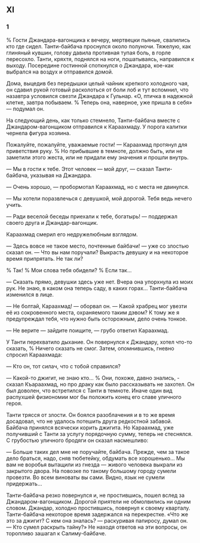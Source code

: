 ## XI

### 1

% Гости Джандара-вагонщика к вечеру, мертвецки пьяные, свалились кто где сидел.
Танти-байбача проснулся около полуночи.
Тяжелую, как глиняный кувшин, голову давила противная тупая боль, в горле пересохло.
Танти, кряхтя, поднялся на ноги, пошатываясь, направился к выходу.
Посередине гостинной споткнулся о Джандара, кое-как выбрался на воздух и отправился домой.

Дома, выцедив без передышки целый чайник крепкого холодного чая, он сдавил рукой готовый расколоться от боли лоб и тут вспомнил, что назавтра условился свезти Джандара к Гульнар.
«О, птичка в надежной клетке, завтра побываем.
% Теперь она, наверное, уже пришла в себя» — подумал он.

На следующий день, как только стемнело, Танти-байбача вместе с Джандаром-вагонщиком отправился к Караахмаду.
У порога калитки чернела фигура хозяина.

Пожалуйте, пожалуйте, уважаемые гости! — Караахмад протянул для приветствия руку.
% Но прибывшие в темноте, должно быть, или не заметили этого жеста, или не придали ему значения и прошли внутрь.

— Мы в гости к тебе.
Этот человек — мой друг, — сказал Танти-байбача, указывая на Джандара.

— Очень хорошо, — пробормотал Караахмад, но с места не двинулся.

— Мы хотели поразвлечься с девушкой, мой дорогой.
Тебя ведь нечего учить.

— Ради веселой беседы приехали к тебе, богатырь! — поддержал своего друга и Джандар-вагонщик.

Караахмад смерил его недружелюбным взглядом.

— Здесь вовсе не такое место, почтенные байбачи! — уже со злостью сказал он.
— Что вы нам поручали?
Выкрасть девушку и на некоторое время припрятать.
Не так ли?

% Так!
% Мои слова тебя обидели?
% Если так...

— Сказать прямо, девушки здесь уже нет.
Вчера она упорхнула из моих рук.
Не знаю, в каком она теперь саду, в каких горах…
Танти-байбача изменился в лице.

— Не болтай, Караахмад! — оборвал он.
— Какой храбрец мог увезти её из сокровенного места, охраняемого таким дэвом?
К тому же я предупреждал тебя, что нужно быть осторожным, дело очень тонкое.

— Не верите — зайдите поищите, — грубо ответил Караахмад.

У Танти перехватило дыхание.
Он повернулся к Джандару, хотел что-то сказать,
% Ничего сказать не смог.
Затем, опомнившись, гневно спросил Караахмада:

— Кто он, тот силач, что с тобой справился?

— Какой-то джигит, не знаю кто...
% Они, похоже, давно знались, - сказал Къараахмад, но про драку как было рассказывать не захотел.
Он был доволен, что встретился с Танти в темноте.
Иначе один вид распухшей физиономии мог бы положить конец его славе уличного героя.

Танти трясся от злости.
Он боялся разоблачения и в то же время досадовал, что не удалось потешить друга редкостной забавой.
Байбача принялся всячески корить джигита.
Но Караахмад, уже получивший с Танти за услугу порядочную сумму, теперь не стеснялся.
С грубостью уличного бродяги он сказал насмешливо:

— Больше таких дел мне не поручайте, байбача.
Прежде, чем за такое дело браться, надо, сняв тюбетейку, обдумать все хорошенько…
Мы вам не воробья вытащили из гнезда — живого человека выкрали из закрытого двора.
На повозке по такому большому городу сумели провезти.
Во всем виноваты вы сами.
Видно, язык не сумели придержать…

Танти-байбача резко повернулся и, не простившись, пошел вслед за Джандаром-вагонщиком.
Дорогой приятели не обмолвились ни одним словом.
Джандар, холодно простившись, повернул к своему кварталу.
Танти-байбача некоторое время задержался на перекрестке.
«Что же это за джигит?
С кем она зналась? — раскуривая папиросу, думал он.
— Кто сумел раскрыть тайну?»
Не находя ответов на эти вопросы, он торопливо зашагал к Салиму-байбаче.

